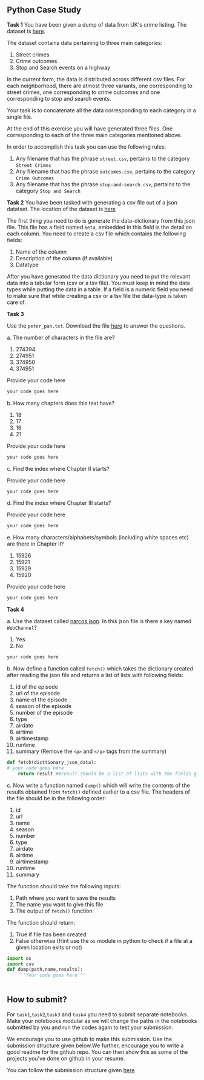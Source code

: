 ## Python Case Study

**Task 1**
You have been given a dump of data from UK's crime listing. The dataset is [here](https://drive.google.com/file/d/1vJ9uU5QmmhBRttCd-2IZXu7fefJD0R99/view?usp=sharing). 

The dataset contains data pertaining to three main categories:
1. Street crimes
2. Crime outcomes
3. Stop and Search events on a highway

In the current form, the data is distributed across different csv files. For each neighborhood, there are atmost three variants, one corresponding to street crimes, one corresponding to crime outcomes and one corresponding to stop and search events.

Your task is to concatenate all the data corresponding to each category in a single file. 

At the end of this exercise you will have generated three files. One corresponding to each of the three main categories mentioned above.

In order to accomplish this task you can use the following rules:
1. Any filename that has the phrase `street.csv`, pertains to the category `Street Crimes`
2. Any filename that has the phrase `outcomes.csv`, pertains to the category `Crime Outcomes`
3. Any filename that has the phrase `stop-and-search.csv`, pertains to the category `Stop and Search`

**Task 2**
You have been tasked with generating a csv file out of a json datatset. The location of the dataset is [here](https://data.montgomerycountymd.gov/api/views/v76h-r7br/rows.json?accessType=DOWNLOAD)

The first thing you need to do is generate the data-dictionary from this json file. This file has a field named `meta`, embedded in this field is the detail on each column. You need to create a csv file which contains the following fields:
1. Name of the column
2. Description of the column (if available)
3. Datatype

After you have generated the data dictionary you need to put the relevant data into a tabular form (csv or a tsv file). You must keep in mind the data types while putting the data in a table. If a field is a numeric field you need to make sure that while creating a csv or a tsv file the data-type is taken care of.


**Task 3**

Use the `peter_pan.txt`. Download the file [here](https://drive.google.com/file/d/1D4q06bZ_hSEICxE8j843N4KasLq8YWPq/view?usp=sharing)  to answer the questions. 

a. The number of characters in the file are?

1. 274394
2. 274951
3. 374950
4. 374951

Provide your code here
```python
your code goes here
```

b. How many chapters does this text have?

1. 18
2. 17
3. 16
4. 21

Provide your code here
```python
your code goes here
```

c. Find the index where Chapter II starts?

Provide your code here
```python
your code goes here
```

d. Find the index where Chapter III starts?

Provide your code here
```python
your code goes here
```

e. How many characters/alphabets/symbols (including white spaces etc) are there in Chapter II?

1. 15926
2. 15921
3. 15929
4. 15920

Provide your code here
```python
your code goes here
```

**Task 4**

a. Use the dataset called [narcos.json](https://drive.google.com/file/d/1JdRVciBHaPu33Gc461nk6Y28EBD8dfyL/view?usp=sharing). In this json file is there a key named `WebChannel`?

1. Yes
2. No

```python
your code goes here
```
b. Now define a function called `fetch()` which takes the dictionary created after reading the json file and returns a list of lists with following fields:

1. id of the episode
2. url of the episode
3. name of the episode
4. season of the episode
5. number of the episode
6. type
7. airdate
8. airtime
9. airtimestamp
10. runtime
11. summary (Remove the ```<p>``` and ```</p>``` tags from the summary)

``` python
def fetch(dicttionary_json_data):
# your code goes here
    return result ##result should be a list of lists with the fields given above.

```

c. Now write a function named `dump()` which will write the contents of the results obtained from `fetch()` defined earlier to a csv file. The headers of the file should be in the following order:

1. id 
2. url 
3. name 
4. season 
5. number 
6. type
7. airdate
8. airtime
9. airtimestamp
10. runtime
11. summary 

The function should take the following inputs:
1. Path where you want to save the results
2. The name you want to give this file
3. The output of `fetch()` function

The function should return:
1. True if file has been created
2. False otherwise (Hint use the `os` module in python to check if a file at a given location exits or not)

```python
import os
import csv
def dump(path,name,results):
    '''Your code goes here'''
    
```
## How to submit?
For `task1`,`task2`,`task3` and `task4` you need to submit separate notebooks. Make your notebooks modular as we will change the paths in the notebooks submitted by you and run the codes again to test your submission.

We encourage you to use github to make this submission. Use the submission structure given below.We further, encourage you to write a good readme for the github repo. You can then show this as some of the projects you've done on github in your resume.

You can follow the submission structure given [here]((./submission_structure/)) 

